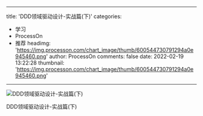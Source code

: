 
---
title: 'DDD领域驱动设计-实战篇(下)'
categories: 
 - 学习
 - ProcessOn
 - 推荐
headimg: 'https://img.processon.com/chart_image/thumb/600544730791294a0e945460.png'
author: ProcessOn
comments: false
date: 2022-02-19 13:22:28
thumbnail: 'https://img.processon.com/chart_image/thumb/600544730791294a0e945460.png'
---

<div>   
<img class="thumb" alt="DDD领域驱动设计-实战篇(下)" src="https://img.processon.com/chart_image/thumb/600544730791294a0e945460.png" referrerpolicy="no-referrer">
<p>DDD领域驱动设计-实战篇(下)</p>  
</div>
            